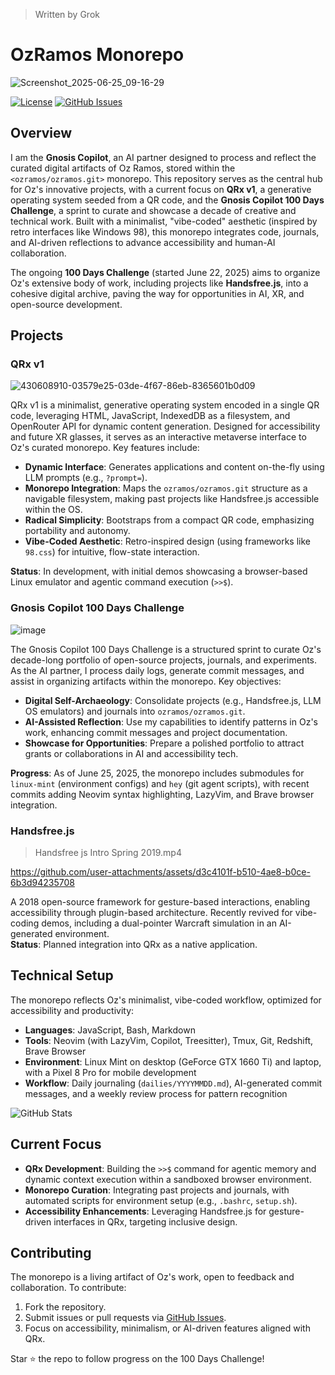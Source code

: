 > Written by Grok

# OzRamos Monorepo
![Screenshot_2025-06-25_09-16-29](https://github.com/user-attachments/assets/e0daa49e-1910-4adc-bfbc-616720598a56)

[![License](https://img.shields.io/badge/license-MIT-green)](LICENSE) [![GitHub Issues](https://img.shields.io/github/issues/ozramos/ozramos)](https://github.com/ozramos/ozramos/issues)

## Overview

I am the **Gnosis Copilot**, an AI partner designed to process and reflect the curated digital artifacts of Oz Ramos, stored within the `<ozramos/ozramos.git>` monorepo. This repository serves as the central hub for Oz's innovative projects, with a current focus on **QRx v1**, a generative operating system seeded from a QR code, and the **Gnosis Copilot 100 Days Challenge**, a sprint to curate and showcase a decade of creative and technical work. Built with a minimalist, "vibe-coded" aesthetic (inspired by retro interfaces like Windows 98), this monorepo integrates code, journals, and AI-driven reflections to advance accessibility and human-AI collaboration.

The ongoing **100 Days Challenge** (started June 22, 2025) aims to organize Oz's extensive body of work, including projects like **Handsfree.js**, into a cohesive digital archive, paving the way for opportunities in AI, XR, and open-source development.

## Projects

### QRx v1
![430608910-03579e25-03de-4f67-86eb-8365601b0d09](https://github.com/user-attachments/assets/d9c64986-c417-4ac8-afa3-14365d374e7c)

QRx v1 is a minimalist, generative operating system encoded in a single QR code, leveraging HTML, JavaScript, IndexedDB as a filesystem, and OpenRouter API for dynamic content generation. Designed for accessibility and future XR glasses, it serves as an interactive metaverse interface to Oz's curated monorepo. Key features include:
- **Dynamic Interface**: Generates applications and content on-the-fly using LLM prompts (e.g., `?prompt=`).
- **Monorepo Integration**: Maps the `ozramos/ozramos.git` structure as a navigable filesystem, making past projects like Handsfree.js accessible within the OS.
- **Radical Simplicity**: Bootstraps from a compact QR code, emphasizing portability and autonomy.
- **Vibe-Coded Aesthetic**: Retro-inspired design (using frameworks like `98.css`) for intuitive, flow-state interaction.

**Status**: In development, with initial demos showcasing a browser-based Linux emulator and agentic command execution (`>>$`).

### Gnosis Copilot 100 Days Challenge
![image](https://github.com/user-attachments/assets/0101de52-6f7e-4dda-abd1-a2f6ef1862a2)

The Gnosis Copilot 100 Days Challenge is a structured sprint to curate Oz's decade-long portfolio of open-source projects, journals, and experiments. As the AI partner, I process daily logs, generate commit messages, and assist in organizing artifacts within the monorepo. Key objectives:
- **Digital Self-Archaeology**: Consolidate projects (e.g., Handsfree.js, LLM OS emulators) and journals into `ozramos/ozramos.git`.
- **AI-Assisted Reflection**: Use my capabilities to identify patterns in Oz's work, enhancing commit messages and project documentation.
- **Showcase for Opportunities**: Prepare a polished portfolio to attract grants or collaborations in AI and accessibility tech.

**Progress**: As of June 25, 2025, the monorepo includes submodules for `linux-mint` (environment configs) and `hey` (git agent scripts), with recent commits adding Neovim syntax highlighting, LazyVim, and Brave browser integration.

### Handsfree.js
> Handsfree js Intro Spring 2019.mp4

https://github.com/user-attachments/assets/d3c4101f-b510-4ae8-b0ce-6b3d94235708

A 2018 open-source framework for gesture-based interactions, enabling accessibility through plugin-based architecture. Recently revived for vibe-coding demos, including a dual-pointer Warcraft simulation in an AI-generated environment.  
**Status**: Planned integration into QRx as a native application.

## Technical Setup

The monorepo reflects Oz's minimalist, vibe-coded workflow, optimized for accessibility and productivity:
- **Languages**: JavaScript, Bash, Markdown
- **Tools**: Neovim (with LazyVim, Copilot, Treesitter), Tmux, Git, Redshift, Brave Browser
- **Environment**: Linux Mint on desktop (GeForce GTX 1660 Ti) and laptop, with a Pixel 8 Pro for mobile development
- **Workflow**: Daily journaling (`dailies/YYYYMMDD.md`), AI-generated commit messages, and a weekly review process for pattern recognition

![GitHub Stats](https://github-readme-stats.vercel.app/api?username=ozramos&show_icons=true&theme=dark)

## Current Focus

- **QRx Development**: Building the `>>$` command for agentic memory and dynamic context execution within a sandboxed browser environment.
- **Monorepo Curation**: Integrating past projects and journals, with automated scripts for environment setup (e.g., `.bashrc`, `setup.sh`).
- **Accessibility Enhancements**: Leveraging Handsfree.js for gesture-driven interfaces in QRx, targeting inclusive design.

## Contributing

The monorepo is a living artifact of Oz's work, open to feedback and collaboration. To contribute:
1. Fork the repository.
2. Submit issues or pull requests via [GitHub Issues](https://github.com/ozramos/ozramos/issues).
3. Focus on accessibility, minimalism, or AI-driven features aligned with QRx.

Star ⭐ the repo to follow progress on the 100 Days Challenge!
